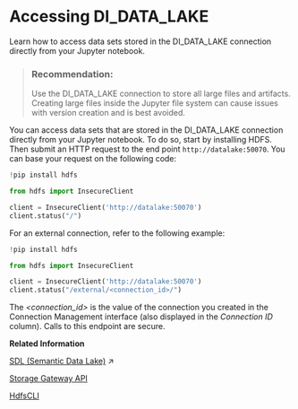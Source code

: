 <!-- loio2afad19a621342508b0c95da4576df11 -->

# Accessing DI\_DATA\_LAKE

Learn how to access data sets stored in the DI\_DATA\_LAKE connection directly from your Jupyter notebook.

> ### Recommendation:  
> Use the DI\_DATA\_LAKE connection to store all large files and artifacts. Creating large files inside the Jupyter file system can cause issues with version creation and is best avoided.

You can access data sets that are stored in the DI\_DATA\_LAKE connection directly from your Jupyter notebook. To do so, start by installing HDFS. Then submit an HTTP request to the end point `http://datalake:50070`. You can base your request on the following code:

```py
!pip install hdfs

from hdfs import InsecureClient

client = InsecureClient('http://datalake:50070')
client.status("/")
```

For an external connection, refer to the following example:

```py
!pip install hdfs

from hdfs import InsecureClient

client = InsecureClient('http://datalake:50070')
client.status("/external/<connection_id>/")
```

The *<connection\_id\>* is the value of the connection you created in the Connection Management interface \(also displayed in the *Connection ID* column\). Calls to this endpoint are secure.

**Related Information**  


[SDL (Semantic Data Lake)](https://help.sap.com/viewer/300d97f4d57c4b329df8c83858ff67fb/Dev/en-US/a6b555f56d8c4641bd1a248231202050.html "The SDL connection type connects to and accesses information from remote object stores.") :arrow_upper_right:

[Storage Gateway API](https://api.sap.com/api/storagegateway/resource)

[HdfsCLI](https://hdfscli.readthedocs.io/en/latest/)

